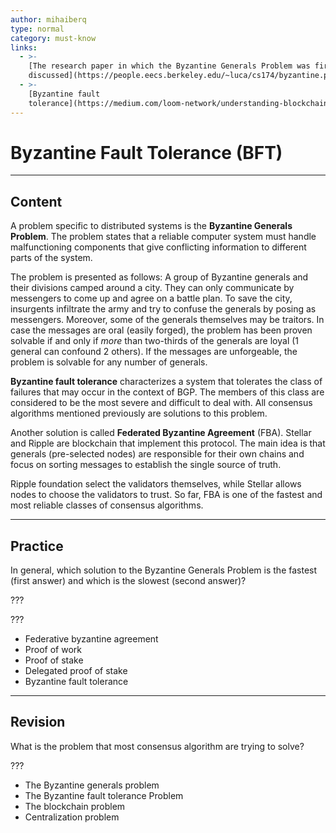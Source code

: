 ```yaml
---
author: mihaiberq
type: normal
category: must-know
links:
  - >-
    [The research paper in which the Byzantine Generals Problem was first
    discussed](https://people.eecs.berkeley.edu/~luca/cs174/byzantine.pdf){article}
  - >-
    [Byzantine fault
    tolerance](https://medium.com/loom-network/understanding-blockchain-fundamentals-part-1-byzantine-fault-tolerance-245f46fe8419){article}
---
```


# Byzantine Fault Tolerance (BFT)


---

## Content

A problem specific to distributed systems is the **Byzantine Generals Problem**. The problem states that a reliable computer system must handle malfunctioning components that give conflicting information to different parts of the system.

The problem is presented as follows: 
A group of Byzantine generals and their divisions camped around a city. They can only communicate by messengers to come up and agree on a battle plan. To save the city, insurgents infiltrate the army and try to confuse the generals by posing as messengers. Moreover, some of the generals themselves may be traitors. In case the messages are oral (easily forged), the problem has been proven solvable if and only if *more* than two-thirds of the generals are loyal (1 general can confound 2 others). If the messages are unforgeable, the problem is solvable for any number of generals.

**Byzantine fault tolerance** characterizes a system that tolerates the class of failures that may occur in the context of BGP. The members of this class are considered to be the most severe and difficult to deal with. All consensus algorithms mentioned previously are solutions to this problem.

Another solution is called **Federated Byzantine Agreement** (FBA). Stellar and Ripple are blockchain that implement this protocol. The main idea is that generals (pre-selected nodes) are responsible for their own chains and focus on sorting messages to establish the single source of truth.

Ripple foundation select the validators themselves, while Stellar allows nodes to choose the validators to trust. So far, FBA is one of the fastest and most reliable classes of consensus algorithms.


---

## Practice

In general, which solution to the Byzantine Generals Problem is the fastest (first answer) and which is the slowest (second answer)?

???

???

* Federative byzantine agreement
* Proof of work
* Proof of stake
* Delegated proof of stake
* Byzantine fault tolerance


---

## Revision

What is the problem that most consensus algorithm are trying to solve?

???

* The Byzantine generals problem
* The Byzantine fault tolerance Problem
* The blockchain problem
* Centralization problem
